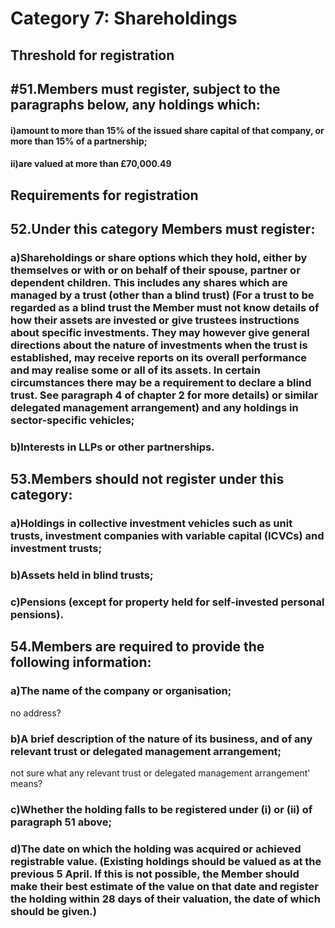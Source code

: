 # Category 7: Shareholdings

## Threshold for registration

## #51.Members must register, subject to the paragraphs below, any holdings which:

#### i)amount to more than 15% of the issued share capital of that company, or more than 15% of a partnership;

#### ii)are valued at more than £70,000.49

## Requirements for registration

## 52.Under this category Members must register:

### a)Shareholdings or share options which they hold, either by themselves or with or on behalf of their spouse, partner or dependent children. This includes any shares which are managed by a trust (other than a blind trust) (For a trust to be regarded as a blind trust the Member must not know details of how their assets are invested or give trustees instructions about specific investments. They may however give general directions about the nature of investments when the trust is established, may receive reports on its overall performance and may realise some or all of its assets. In certain circumstances there may be a requirement to declare a blind trust. See paragraph 4 of chapter 2 for more details) or similar delegated management arrangement) and any holdings in sector-specific vehicles;

### b)Interests in LLPs or other partnerships.

## 53.Members should not register under this category:

### a)Holdings in collective investment vehicles such as unit trusts, investment companies with variable capital (ICVCs) and investment trusts;

### b)Assets held in blind trusts;

### c)Pensions (except for property held for self-invested personal pensions).

## 54.Members are required to provide the following information:

### a)The name of the company or organisation;

no address?

### b)A brief description of the nature of its business, and of any relevant trust or delegated management arrangement;

not sure what any relevant trust or delegated management arrangement' means?

### c)Whether the holding falls to be registered under (i) or (ii) of paragraph 51 above;



### d)The date on which the holding was acquired or achieved registrable value. (Existing holdings should be valued as at the previous 5 April. If this is not possible, the Member should make their best estimate of the value on that date and register the holding within 28 days of their valuation, the date of which should be given.)